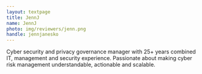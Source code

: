 ```yaml
---
layout: textpage
title: JennJ
name: JennJ
photo: img/reviewers/jenn.png
handle: jennjanesko
---
```


Cyber security and privacy governance manager with 25+ years combined IT, management and security experience. Passionate about making cyber risk management understandable, actionable and scalable.